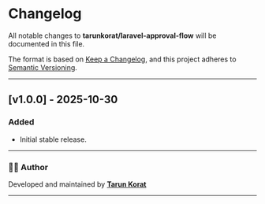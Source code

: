 # Changelog

All notable changes to **tarunkorat/laravel-approval-flow** will be documented in this file.

The format is based on [Keep a Changelog](https://keepachangelog.com/en/1.0.0/),
and this project adheres to [Semantic Versioning](https://semver.org/).

---

## [v1.0.0] - 2025-10-30
### Added
- Initial stable release.

---

### 🧑‍💻 Author
Developed and maintained by [**Tarun Korat**](https://github.com/tarunkorat)

---

